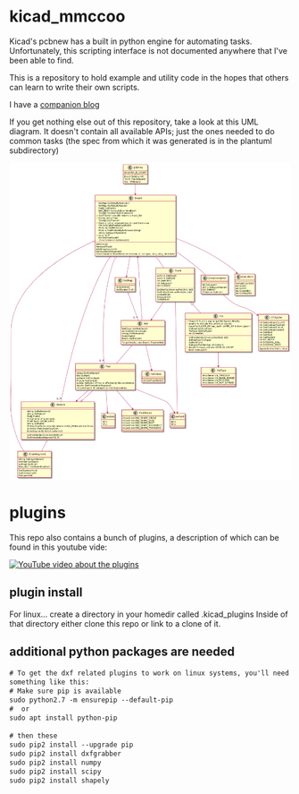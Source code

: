 # kicad_mmccoo

Kicad's pcbnew has a built in python engine for automating tasks. Unfortunately, this scripting interface is not documented anywhere that I've been able to find. 

This is a repository to hold example and utility code in the hopes that others can learn to write their own scripts.

I have a [companion blog](https://kicad.mmccoo.com/)


If you get nothing else out of this repository, take a look at this UML diagram. It doesn't contain all available APIs; just the ones needed to do common tasks (the spec from which it was generated is in the plantuml subdirectory)


![UML](plantuml/pcbnew_uml.png)

# plugins
This repo also contains a bunch of plugins, a description of which can be found in this youtube vide:

[![YouTube video about the plugins](https://img.youtube.com/vi/VqegD7XZoFI/0.jpg)](https://www.youtube.com/watch?v=VqegD7XZoFI)

## plugin install
For linux... create a directory in your homedir called .kicad_plugins
Inside of that directory either clone this repo or link to a clone of it.

## additional python packages are needed
    # To get the dxf related plugins to work on linux systems, you'll need something like this:
    # Make sure pip is available
    sudo python2.7 -m ensurepip --default-pip
    #  or
    sudo apt install python-pip

    # then these 
    sudo pip2 install --upgrade pip
    sudo pip2 install dxfgrabber
    sudo pip2 install numpy
    sudo pip2 install scipy
    sudo pip2 install shapely